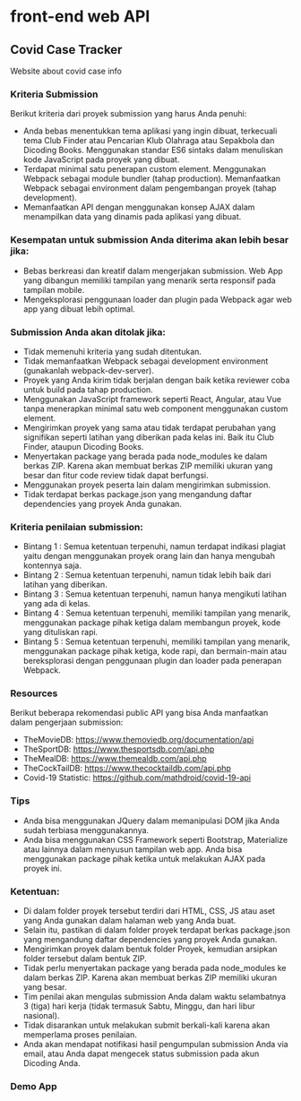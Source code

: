 # front-end web API
## Covid Case Tracker
Website about covid case info

### Kriteria Submission
Berikut kriteria dari proyek submission yang harus Anda penuhi:

- Anda bebas menentukkan tema aplikasi yang ingin dibuat, terkecuali tema Club Finder atau Pencarian Klub Olahraga atau Sepakbola dan Dicoding Books.
Menggunakan standar ES6 sintaks dalam menuliskan kode JavaScript pada proyek yang dibuat.
- Terdapat minimal satu penerapan custom element.
Menggunakan Webpack sebagai module bundler (tahap production).
Memanfaatkan Webpack sebagai environment dalam pengembangan proyek (tahap development).
- Memanfaatkan API dengan menggunakan konsep AJAX dalam menampilkan data yang dinamis pada aplikasi yang dibuat.

### Kesempatan untuk submission Anda diterima akan lebih besar jika:
- Bebas berkreasi dan kreatif dalam mengerjakan submission.
Web App yang dibangun memiliki tampilan yang menarik serta responsif pada tampilan mobile.
- Mengeksplorasi penggunaan loader dan plugin pada Webpack agar web app yang dibuat lebih optimal.

### Submission Anda akan ditolak jika:
- Tidak memenuhi kriteria yang sudah ditentukan.
- Tidak memanfaatkan Webpack sebagai development environment (gunakanlah webpack-dev-server).
- Proyek yang Anda kirim tidak berjalan dengan baik ketika reviewer coba untuk build pada tahap production.
- Menggunakan JavaScript framework seperti React, Angular, atau Vue tanpa menerapkan minimal satu web component menggunakan custom element.
- Mengirimkan proyek yang sama atau tidak terdapat perubahan yang signifikan seperti latihan yang diberikan pada kelas ini. Baik itu Club Finder, ataupun Dicoding Books.
- Menyertakan package yang berada pada node_modules ke dalam berkas ZIP. Karena akan membuat berkas ZIP memiliki ukuran yang besar dan fitur code review tidak dapat berfungsi.
- Menggunakan proyek peserta lain dalam mengirimkan submission.
- Tidak terdapat berkas package.json yang mengandung daftar dependencies yang proyek Anda gunakan.

### Kriteria penilaian submission:
- Bintang 1 : Semua ketentuan terpenuhi, namun terdapat indikasi plagiat yaitu dengan menggunakan proyek orang lain dan hanya mengubah kontennya saja.
- Bintang 2 : Semua ketentuan terpenuhi, namun tidak lebih baik dari latihan yang diberikan.
- Bintang 3 : Semua ketentuan terpenuhi, namun hanya mengikuti latihan yang ada di kelas.
- Bintang 4 : Semua ketentuan terpenuhi, memiliki tampilan yang menarik, menggunakan package pihak ketiga dalam membangun proyek, kode yang dituliskan rapi.
- Bintang 5 : Semua ketentuan terpenuhi, memiliki tampilan yang menarik, menggunakan package pihak ketiga, kode rapi, dan bermain-main atau bereksplorasi dengan penggunaan plugin dan loader pada penerapan Webpack.

### Resources
Berikut beberapa rekomendasi public API yang bisa Anda manfaatkan dalam pengerjaan submission:

- TheMovieDB: https://www.themoviedb.org/documentation/api
- TheSportDB: https://www.thesportsdb.com/api.php
- TheMealDB: https://www.themealdb.com/api.php
- TheCockTailDB: https://www.thecocktaildb.com/api.php
- Covid-19 Statistic: https://github.com/mathdroid/covid-19-api

### Tips
- Anda bisa menggunakan JQuery dalam memanipulasi DOM jika Anda sudah terbiasa menggunakannya.
- Anda bisa menggunakan CSS Framework seperti Bootstrap, Materialize atau lainnya dalam menyusun tampilan web app.
Anda bisa menggunakan package pihak ketika untuk melakukan AJAX pada proyek ini.

### Ketentuan:
- Di dalam folder proyek tersebut terdiri dari HTML, CSS, JS atau aset yang Anda gunakan dalam halaman web yang Anda buat.
- Selain itu, pastikan di dalam folder proyek terdapat berkas package.json yang mengandung daftar dependencies yang proyek Anda gunakan.
- Mengirimkan proyek dalam bentuk folder Proyek, kemudian arsipkan folder tersebut dalam bentuk ZIP.
- Tidak perlu menyertakan package yang berada pada node_modules ke dalam berkas ZIP. Karena akan membuat berkas ZIP memiliki ukuran yang besar.
- Tim penilai akan mengulas submission Anda dalam waktu selambatnya 3 (tiga) hari kerja (tidak termasuk Sabtu, Minggu, dan hari libur nasional).
- Tidak disarankan untuk melakukan submit berkali-kali karena akan memperlama proses penilaian.
- Anda akan mendapat notifikasi hasil pengumpulan submission Anda via email, atau Anda dapat mengecek status submission pada akun Dicoding Anda.

### Demo App
